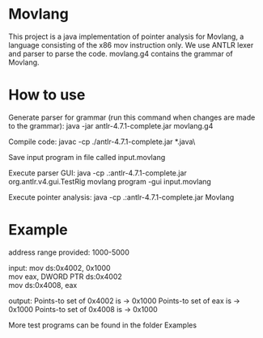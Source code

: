 # Movlang
This project is a java implementation of pointer analysis for Movlang, a language consisting of the x86 mov instruction only. 
We use ANTLR lexer and parser to parse the code. 
movlang.g4 contains the grammar of Movlang.

# How to use

Generate parser for grammar (run this command when changes are made to the grammar):
java -jar antlr-4.7.1-complete.jar movlang.g4

Compile code:
javac -cp ./antlr-4.7.1-complete.jar *.java\

Save input program in file called input.movlang

Execute parser GUI:
java -cp .:antlr-4.7.1-complete.jar org.antlr.v4.gui.TestRig movlang program -gui input.movlang

Execute pointer analysis:
java -cp .:antlr-4.7.1-complete.jar Movlang

# Example

address range provided: 1000-5000

input:
mov ds:0x4002, 0x1000	
mov eax, DWORD PTR ds:0x4002	
mov ds:0x4008, eax

output:
Points-to set of 0x4002 is 
 -> 0x1000
Points-to set of eax is 
 -> 0x1000
Points-to set of 0x4008 is 
 -> 0x1000

More test programs can be found in the folder Examples



 
